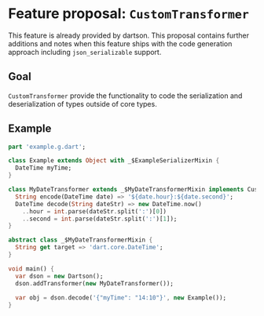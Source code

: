 # Feature proposal: `CustomTransformer`

This feature is already provided by dartson. This proposal contains further additions
and notes when this feature ships with the code generation approach including `json_serializable`
support. 

## Goal

`CustomTransformer` provide the functionality to code the serialization and deserialization
of types outside of core types.

## Example

```dart
part 'example.g.dart';

class Example extends Object with _$ExampleSerializerMixin {
  DateTime myTime;
}
```

```dart
class MyDateTransformer extends _$MyDateTransformerMixin implements CustomTransformer<DateTime, String> {
  String encode(DateTime date) => '${date.hour}:${date.second}';
  DateTime decode(String dateStr) => new DateTime.now()
    ..hour = int.parse(dateStr.split(':')[0])
    ..second = int.parse(dateStr.split(':')[1]);
}
```

```dart
abstract class _$MyDateTransformerMixin {
  String get target => 'dart.core.DateTime';
}
```

```dart
void main() {
  var dson = new Dartson();
  dson.addTransformer(new MyDateTransformer());
  
  var obj = dson.decode('{"myTime": "14:10"}', new Example());
}
```